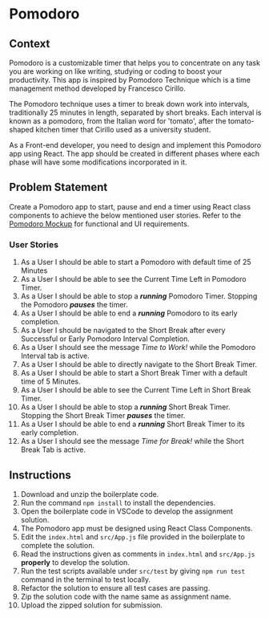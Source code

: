 # Pomodoro

## Context

Pomodoro is a customizable timer that helps you to concentrate on any task you are working on like writing, studying or coding to boost your productivity. This app is inspired by Pomodoro Technique which is a time management method developed by Francesco Cirillo.​

The Pomodoro technique uses a timer to break down work into intervals, traditionally 25 minutes in length, separated by short breaks. Each interval is known as a pomodoro, from the Italian word for 'tomato', after the tomato-shaped kitchen timer that Cirillo used as a university student.​

As a Front-end developer, you need to design and implement this Pomodoro app using React. The app should be created in different phases where each phase will have some modifications incorporated in it.

## Problem Statement

Create a Pomodoro app to start, pause and end a timer using React class components to achieve the below mentioned user stories.  Refer to the [Pomodoro Mockup](Pomodoro.pdf) for functional and UI requirements.

### User Stories
1. As a User I should be able to start a Pomodoro with default time of 25 Minutes
2. As a User I should be able to see the Current Time Left in Pomodoro Timer.
3. As a User I should be able to stop a ***running*** Pomodoro Timer. Stopping the Pomodoro ***pauses*** the timer. 
4. As a User I should be able to end a ***running*** Pomodoro to its early completion.
5. As a User I should be navigated to the Short Break after every Successful or Early Pomodoro Interval Completion.
6.  As a User I should see the message *Time to Work!* while the Pomodoro Interval tab is active.
7. As a User I should be able to directly navigate to the Short Break Timer.
8. As a User I should be able to start a Short Break Timer with a default time of 5 Minutes.
9. As a User I should be able to see the Current Time Left in Short Break Timer.
10. As a User I should be able to stop a ***running*** Short Break Timer. Stopping the Short Break Timer ***pauses*** the timer. 
11. As a User I should be able to end a ***running*** Short Break Timer to its early completion.
12. As a User I should see the message *Time for Break!* while the Short Break Tab is active.

## Instructions 

1. Download and unzip the boilerplate code. 
2. Run the command `npm install` to install the dependencies.
3. Open the boilerplate code in VSCode to develop the assignment solution. 
4. The Pomodoro app must be designed using React Class Components. 
5. Edit the `index.html` and `src/App.js` file provided in the boilerplate to complete the solution. 
6. Read the instructions given as comments in `index.html` and `src/App.js` **properly** to develop the solution. 
7. Run the test scripts available under `src/test` by giving `npm run test` command in the terminal to test locally. 
8. Refactor the solution to ensure all test cases are passing.  
9. Zip the solution code with the name same as assignment name. 
10. Upload the zipped solution for submission. 